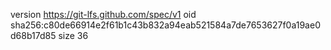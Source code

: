 version https://git-lfs.github.com/spec/v1
oid sha256:c80de66914e2f61b1c43b832a94eab521584a7de7653627f0a19ae0d68b17d85
size 36

